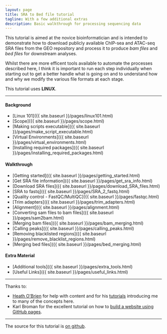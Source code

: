 ```yaml
---
layout: page
title: SRA to Bed file tutorial
tagline: With a few additional extras
description: Basic walkthrough for processing sequencing data
---
```


This tutorial is aimed at the novice bioinformatician and is  intended to demonstrate how to download publicly 
available ChIP-sea and ATAC-seq SRA files from the GEO repository and process it to produce *bam files* and 
*bed files* for downstream analyses.

Whilst there are more efficent tools available to automate the processes described here, I think it is important 
to run each step individually when starting out to get a better handle what is going on and to understand how 
and why we modify the various file formats at each stage.

This tutorial uses **LINUX**.

***

#### Background

- [Linux 101]({{ site.baseurl }}/pages/linux101.html)
- [Scope]({{ site.baseurl }}/pages/scope.html)
- [Making scripts executable]({{ site.baseurl }}/pages/make_script_executable.html) 
- [Virtual Environments]({{  site.baseurl }}/pages/virtual_environments.html)
- [Installing required packages]({{ site.baseurl }}/pages/installing_required_packages.html)

#### Walkthrough

- [Getting started]({{ site.baseurl }}/pages/getting_started.html)
- [Get SRA file information]({{ site.baseurl }}/pages/get_sra_info.html)
- [Download SRA files]({{ site.baseurl }}/pages/download_SRA_files.html)
- [SRA to fastq]({{ site.baseurl }}/pages/SRA_2_fastq.html)
- [Quality control - FastQC/MultiQC]({{ site.baseurl }}/pages/fastqc.html)
- [Trim adapters]({{ site.baseurl }}/pages/trim_adapters.html)
- [Alignment]({{ site.baseurl }}/pages/alignment.html)
- [Converting sam files to bam files]({{ site.baseurl }}/pages/sam2bam.html)
- [Merging bam files]({{ site.baseurl }}/pages/bam_merging.html)
- [Calling peaks]({{ site.baseurl }}/pages/calling_peaks.html)
- [Removing blacklisted regions]({{ site.baseurl }}/pages/remove_blacklist_regions.html)
- [Merging bed files]({{ site.baseurl }}/pages/bed_merging.html)

#### Extra Material

- [Additional tools]({{ site.baseurl }}/pages/extra_tools.html)
- [Useful Links]({{ site.baseurl }}/pages/useful_links.html)

***

Thanks to:

+ [Heath O'Brien](https://github.com/hobrien) for help with content and for his [tutorials](https://hobrien.github.io/RNAseqTools/)
 introducing me to many of the concepts here.
+ Karl Broman for the excellent tutorial on how to 
[build a website using GitHub pages](https://github.com/kbroman/simple_site).

***

The source for this tutorial is [on github](https://github.com/Dazcam/SRA-to-Peak).


